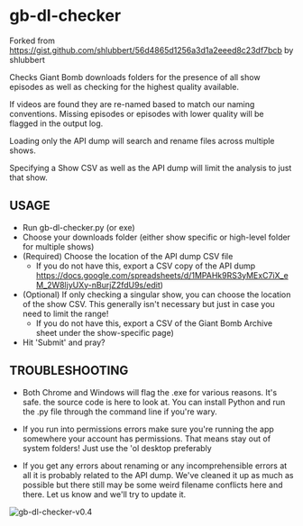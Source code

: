 # gb-dl-checker

Forked from https://gist.github.com/shlubbert/56d4865d1256a3d1a2eeed8c23df7bcb by shlubbert

Checks Giant Bomb downloads folders for the presence of all show episodes as well as checking for the highest quality available.

If videos are found they are re-named based to match our naming conventions. Missing episodes or episodes with lower quality will
be flagged in the output log.

Loading only the API dump will search and rename files across multiple shows. 

Specifying a Show CSV as well as the API dump will limit the analysis to just that show.

## USAGE
- Run gb-dl-checker.py (or exe)
- Choose your downloads folder (either show specific or high-level folder for multiple shows)
- (Required) Choose the location of the API dump CSV file
    - If you do not have this, export a CSV copy of the API dump https://docs.google.com/spreadsheets/d/1MPAHk9RS3yMExC7iX_eM_2W8ljyUXy-nBurjZ2fdU9s/edit)
- (Optional) If only checking a singular show, you can choose the location of the show CSV. This generally isn't necessary but just in case you need to limit the range!
    - If you do not have this, export a CSV of the Giant Bomb Archive sheet under the show-specific page)
- Hit 'Submit' and pray?

## TROUBLESHOOTING

- Both Chrome and Windows will flag the .exe for various reasons. It's safe. the source code is here to look at. You can install Python and run the .py file  through the command line if you're wary.

- If you run into permissions errors make sure you're running the app somewhere your account has permissions. That means stay out of system folders! Just use the 'ol desktop preferably

- If you get any errors about renaming or any incomprehensible errors at all it is probably related to the API dump. We've cleaned it up as much as possible but there still may be some weird filename conflicts here and there. Let us know and we'll try to update it.


![gb-dl-checker-v0.4](https://user-images.githubusercontent.com/18468361/217410976-8ebb3629-ddf1-495d-96ad-ee93ca470b41.png)
